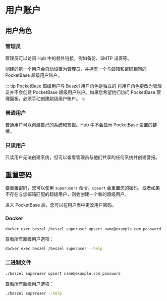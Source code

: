 # 用户账户

## 用户角色

### 管理员

管理员可以访问 Hub 中的额外链接，例如备份、SMTP 设置等。

创建的第一个用户会自动设置为管理员，并拥有一个与邮箱和密码相同的 PocketBase 超级用户账户。

::: tip PocketBase 超级用户与 Beszel 用户角色是独立的
将用户角色更改为管理员并不会创建 PocketBase 超级用户账户。如果您希望他们访问 PocketBase 管理面板，必须手动创建超级用户账户。
:::

### 普通用户

普通用户可以创建自己的系统和警报。Hub 中不会显示 PocketBase 设置的链接。

### 只读用户

只读用户无法创建系统，但可以查看管理员与他们共享的任何系统并创建警报。

## 重置密码

要重置密码，您可以使用 `superusers` 命令。`upsert` 会重置您的密码，或者如果不存在与您邮箱匹配的超级用户，则会创建一个新的超级用户。

进入 PocketBase 后，您可以在用户表中更改用户密码。

### Docker

```bash
docker exec beszel /beszel superuser upsert name@example.com password
```

查看所有超级用户选项：

```bash
docker exec beszel /beszel superuser --help
```

### 二进制文件

```bash
./beszel superuser upsert name@example.com password
```

查看所有超级用户选项：

```bash
./beszel superuser --help
```
